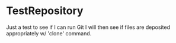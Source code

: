 TestRepository
==============

Just a test to see if I can run Git
I will then see if files are deposited appropriately w/ 'clone' command.
